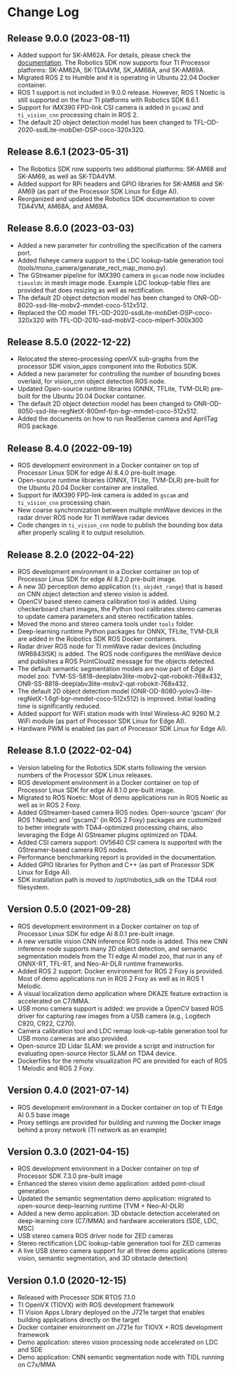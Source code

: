 Change Log
==========

## Release 9.0.0 (2023-08-11)

- Added support for SK-AM62A. For details, please check the [documentation](https://software-dl.ti.com/jacinto7/esd/robotics-sdk/09_00_00/AM62A/docs/). The Robotics SDK now supports four TI Processor platforms: SK-AM62A, SK-TDA4VM, SK_AM68A, and SK-AM69A.
- Migrated ROS 2 to Humble and it is operating in Ubuntu 22.04 Docker container.
- ROS 1 support is not included in 9.0.0 release. However, ROS 1 Noetic is still supported on the four TI platforms with Robotics SDK 8.6.1.
- Support for IMX390 FPD-link CSI camera is added in `gscam2` and `ti_vision_cnn` processing chain in ROS 2.
- The default 2D object detection model has been changed to TFL-OD-2020-ssdLite-mobDet-DSP-coco-320x320.

## Release 8.6.1 (2023-05-31)

- The Robotics SDK now supports two additional platforms: SK-AM68 and SK-AM69, as well as SK-TDA4VM.
- Added support for RPi headers and GPIO libraries for SK-AM68 and SK-AM69 (as part of the Processor SDK Linux for Edge AI).
- Reorganized and updated the Robotics SDK documentation to cover TDA4VM, AM68A, and AM69A.

## Release 8.6.0 (2023-03-03)

- Added a new parameter for controlling the specification of the camera port.
- Added fisheye camera support to the LDC lookup-table generation tool (tools/mono_camera/generate_rect_map_mono.py).
- The GStreamer pipeline for IMX390 camera in `gscam` node now includes `tiovxldc` in mesh image mode. Example LDC lookup-table files are provided that does resizing as well as rectification.
- The default 2D object detection model has been changed to ONR-OD-8020-ssd-lite-mobv2-mmdet-coco-512x512.
- Replaced the OD model TFL-OD-2020-ssdLite-mobDet-DSP-coco-320x320 with TFL-OD-2010-ssd-mobV2-coco-mlperf-300x300

## Release 8.5.0 (2022-12-22)

- Relocated the stereo-processing openVX sub-graphs from the processor SDK vision_apps component into the Robotics SDK.
- Added a new parameter for controlling the number of bounding boxes overlaid, for vision_cnn object detection ROS node.
- Updated Open-source runtime libraries (ONNX, TFLite, TVM-DLR) pre-built for the Ubuntu 20.04 Docker container.
- The default 2D object detection model has been changed to ONR-OD-8050-ssd-lite-regNetX-800mf-fpn-bgr-mmdet-coco-512x512.
- Added the documents on how to run RealSense camera and AprilTag ROS package.

## Release 8.4.0 (2022-09-19)

- ROS development environment in a Docker container on top of Processor Linux SDK for edge AI 8.4.0 pre-built image.
- Open-source runtime libraries (ONNX, TFLite, TVM-DLR) pre-built for the Ubuntu 20.04 Docker container are installed.
- Support for IMX390 FPD-link camera is added in `gscam` and `ti_vision_cnn` processing chain.
- New coarse synchronization between multiple mmWave devices in the radar driver ROS node for TI mmWave radar devices
- Code changes in `ti_vision_cnn` node to publish the bounding box data after properly scaling it to output resolution.

## Release 8.2.0 (2022-04-22)

- ROS development environment in a Docker container on top of Processor Linux SDK for edge AI 8.2.0 pre-built image.
- A new 3D perception demo application (`ti_objdet_range`) that is based on CNN object detection and stereo vision is added.
- OpenCV based stereo camera calibration tool is added. Using checkerboard chart images, the Python tool calibrates stereo cameras to update camera parameters and stereo rectification tables.
- Moved the mono and stereo camera tools under `tools` folder.
- Deep-learning runtime Python packages for ONNX, TFLite, TVM-DLR are added in the Robotics SDK ROS Docker containers.
- Radar driver ROS node for TI mmWave radar devices (including IWR6843ISK) is added. The ROS node configures the mmWave device and publishes a ROS PointCloud2 message for the objects detected.
- The default semantic segmentation models are now part of Edge AI model zoo: TVM-SS-5818-deeplabv3lite-mobv2-qat-robokit-768x432, ONR-SS-8818-deeplabv3lite-mobv2-qat-robokit-768x432.
- The default 2D object detection model (ONR-OD-8080-yolov3-lite-regNetX-1.6gf-bgr-mmdet-coco-512x512) is improved. Initial loading time is significantly reduced.
- Added support for WiFi station mode with Intel Wireless-AC 9260 M.2 WiFi module (as part of Processor SDK Linux for Edge AI).
- Hardware PWM is enabled (as part of Processor SDK Linux for Edge AI).

## Release 8.1.0 (2022-02-04)

- Version labeling for the Robotics SDK starts following the version numbers of the Processor SDK Linux releases.
- ROS development environment in a Docker container on top of Processor Linux SDK for edge AI 8.1.0 pre-built image.
- Migrated to ROS Noetic: Most of demo applications run in ROS Noetic as well as in ROS 2 Foxy.
- Added GStreamer-based camera ROS nodes: Open-source 'gscam' (for ROS 1 Noetic) and 'gscam2' (in ROS 2 Foxy) packages are customized to better integrate with TDA4-optimized processing chains, also leveraging the Edge AI GStreamer plugins optimized on TDA4.
- Added CSI camera support: OV5640 CSI camera is supported with the GStreamer-based camera ROS nodes.
- Performance benchmarking report is provided in the documentation.
- Added GPIO libraries for Python and C++ (as part of Processor SDK Linux for Edge AI).
- SDK installation path is moved to /opt/robotics_sdk on the TDA4 root filesystem.

## Version 0.5.0 (2021-09-28)

- ROS development environment in a Docker container on top of Processor Linux SDK for edge AI 8.0.1 pre-built image.
- A new versatile vision CNN inference ROS node is added. This new CNN inference node supports many 2D object detection, and semantic segmentation models from the TI edge AI model zoo, that run in any of ONNX-RT, TFL-RT, and Neo-AI-DLR runtime frameworks.
- Added ROS 2 support: Docker environment for ROS 2 Foxy is provided. Most of demo applications run in ROS 2 Foxy as well as in ROS 1 Melodic.
- A visual localization demo application where DKAZE feature extraction is accelerated on C7/MMA.
- USB mono camera support is added: we provide a OpenCV based ROS driver for capturing raw images from a USB camera (e.g., Logitech C920, C922, C270).
- Camera calibration tool and LDC remap look-up-table generation tool for USB mono cameras are also provided.
- Open-source 2D Lidar SLAM: we provide a script and instruction for evaluating open-source Hector SLAM on TDA4 device.
- Dockerfiles for the remote visualization PC are provided for each of ROS 1 Melodic and ROS 2 Foxy.

## Version 0.4.0 (2021-07-14)

- ROS development environment in a Docker container on top of TI Edge AI 0.5 base image
- Proxy settings are provided for building and running the Docker image behind a proxy network (TI network as an example)

## Version 0.3.0 (2021-04-15)

- ROS development environment in a Docker container on top of Processor SDK 7.3.0 pre-built image
- Enhanced the stereo vision demo application: added point-cloud generation
- Updated the semantic segmentation demo application: migrated to open-source deep-learning runtime (TVM + Neo-AI-DLR)
- Added a new demo application: 3D obstacle detection accelerated on deep-learning core (C7/MMA) and hardware accelerators (SDE, LDC, MSC)
- USB stereo camera ROS driver node for ZED cameras
- Stereo rectification LDC lookup-table generation tool for ZED cameras
- A live USB stereo camera support for all three demo applications (stereo vision, semantic segmentation, and 3D obstacle detection)

## Version 0.1.0 (2020-12-15)

- Released with Processor SDK RTOS 7.1.0
- TI OpenVX (TIOVX) with ROS development framework
- TI Vision Apps Library deployed on the J721e target that enables building applications directly on the target
- Docker container environment on J721e for TIOVX + ROS development framework
- Demo application: stereo vision processing node accelerated on LDC and SDE
- Demo application: CNN semantic segmentation node with TIDL running on C7x/MMA
